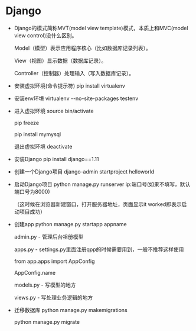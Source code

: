 # Django
- Django的模式简称MVT(model view template)模式，本质上和MVC(model view control)没什么区别。
    
    Model（模型）表示应用程序核心（比如数据库记录列表）。
    
    View（视图）显示数据（数据库记录）。
    
    Controller（控制器）处理输入（写入数据库记录）。

- 安装虚拟环境(命令提示符)  pip install virtualenv

- 安装env环境  virtualenv --no-site-packages testenv

- 进入虚拟环境  source bin/activate

     pip freeze
     
     pip install mymysql
     
  退出虚拟环境  deactivate

- 安装Django  pip install django==1.11

- 创建一个Django项目 django-admin startproject helloworld

- 启动Django项目 python manage.py runserver ip:端口号(如果不填写，默认端口号为8000)
  
  （这时候在浏览器新建窗口，打开服务器地址，页面显示it worked即表示启动项目成功）
  
- 创建app python manage.py startapp appname
  
  admin.py - 管理后台祖册模型
  
  apps.py - settings.py里面注册qpp的时候需要用到，一般不推荐这样使用
  
    from app.apps import AppConfig
    
    AppConfig.name
    
  models.py - 写模型的地方
  
  views.py - 写处理业务逻辑的地方

- 迁移数据库 python manage.py makemigrations

     python manage.py migrate
